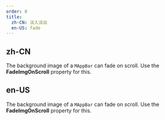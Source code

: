 ```yaml
---
order: 0
title:
  zh-CN: 淡入淡出
  en-US: fade 
---
```


## zh-CN

The background image of a `MAppBar` can fade on scroll. Use the **FadeImgOnScroll** property for this.

## en-US

The background image of a `MAppBar` can fade on scroll. Use the **FadeImgOnScroll** property for this.
